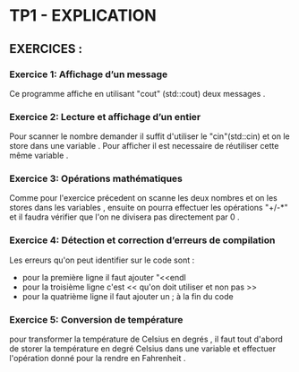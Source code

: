 # TP1 - EXPLICATION


## EXERCICES :


### Exercice 1: Affichage d’un message
Ce programme affiche en utilisant "cout" (std::cout) deux messages .

### Exercice 2: Lecture et affichage d’un entier
Pour scanner le nombre demander il suffit d'utiliser le "cin"(std::cin) et on le store dans une variable . Pour afficher il est necessaire de réutiliser cette même variable .

### Exercice 3: Opérations mathématiques
Comme pour l'exercice précedent on scanne les deux nombres et on les stores dans les variables , ensuite on pourra effectuer les opérations "+/-*" et il faudra vérifier que l'on ne divisera pas directement par 0 .

### Exercice 4: Détection et correction d’erreurs de compilation
Les erreurs qu'on peut identifier sur le code sont :
* pour la première ligne il faut ajouter "<<endl 
* pour la troisième ligne c'est << qu'on doit utiliser et non pas >>
* pour la quatrième ligne il faut ajouter un ; à la fin du code

### Exercice 5: Conversion de température
pour transformer la température de Celsius en degrés , il faut tout d'abord de storer la température en degré Celsius dans une variable et effectuer l'opération donné pour la rendre en Fahrenheit .



